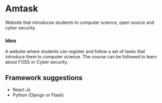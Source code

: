 # Amtask
Website that introduces students to computer science, open source and cyber security.

### Idea
A website where students can register and follow a set of tasks that introduce them to computer science. The course can be followed to learn about FOSS or Cyber security.

## Framework suggestions
* React Js
* Python (Django or Flask)
